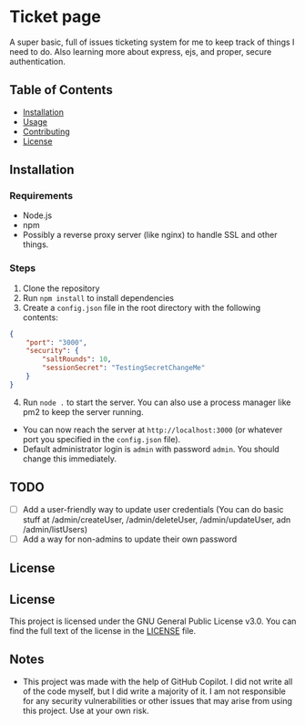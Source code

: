 # Ticket page

A super basic, full of issues ticketing system for me to keep track of things I need to do. Also learning more about express, ejs, and proper, secure authentication.

## Table of Contents

- [Installation](#installation)
- [Usage](#usage)
- [Contributing](#contributing)
- [License](#license)

## Installation

### Requirements
- Node.js
- npm
- Possibly a reverse proxy server (like nginx) to handle SSL and other things.

### Steps
1. Clone the repository
2. Run `npm install` to install dependencies
3. Create a `config.json` file in the root directory with the following contents:
```json
{
	"port": "3000",
	"security": {
		"saltRounds": 10,
		"sessionSecret": "TestingSecretChangeMe"
	}
}
```
4. Run `node .` to start the server. You can also use a process manager like pm2 to keep the server running.

- You can now reach the server at `http://localhost:3000` (or whatever port you specified in the `config.json` file).
- Default administrator login is `admin` with password `admin`. You should change this immediately.

## TODO

- [ ] Add a user-friendly way to update user credentials (You can do basic stuff at /admin/createUser, /admin/deleteUser, /admin/updateUser, adn /admin/listUsers)
- [ ] Add a way for non-admins to update their own password

## License

## License
This project is licensed under the GNU General Public License v3.0. You can find the full text of the license in the [LICENSE](./LICENSE) file.

## Notes

- This project was made with the help of GitHub Copilot. I did not write all of the code myself, but I did write a majority of it. I am not responsible for any security vulnerabilities or other issues that may arise from using this project. Use at your own risk.